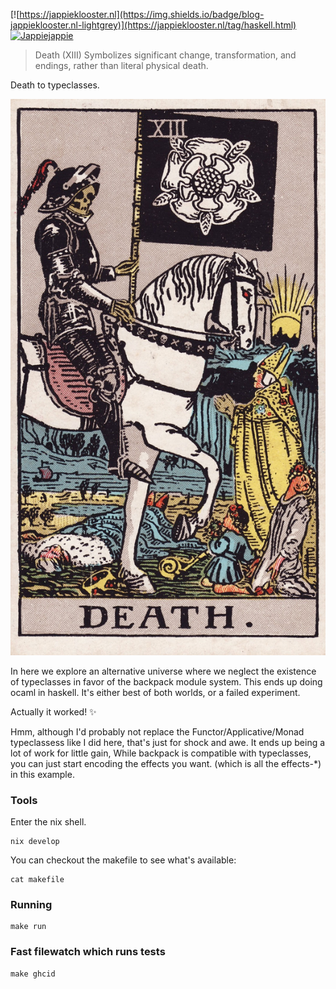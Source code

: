 [![https://jappieklooster.nl](https://img.shields.io/badge/blog-jappieklooster.nl-lightgrey)](https://jappieklooster.nl/tag/haskell.html)
[![Jappiejappie](https://img.shields.io/badge/discord-jappiejappie-black?logo=discord)](https://discord.gg/Hp4agqy)

> Death (XIII) Symbolizes significant change, transformation, and endings, rather than literal physical death.

Death to typeclasses.

![Death tarrot card](./death-2.jpg)

In here we explore an alternative universe where
we neglect the existence of typeclasses in favor of the backpack module system.
This ends up doing ocaml in haskell.
It's either best of both worlds, 
or a failed experiment.

Actually it worked! ✨

Hmm, although I'd probably not replace the Functor/Applicative/Monad
typeclassess like I did here,
that's just for shock and awe.
It ends up being a lot of work for little gain,
While backpack is compatible with typeclasses,
you can just start encoding the effects you want. (which is all the effects-*) 
in this example.


### Tools
Enter the nix shell.
```
nix develop
```
You can checkout the makefile to see what's available:
```
cat makefile
```

### Running
```
make run
```

### Fast filewatch which runs tests
```
make ghcid
```
